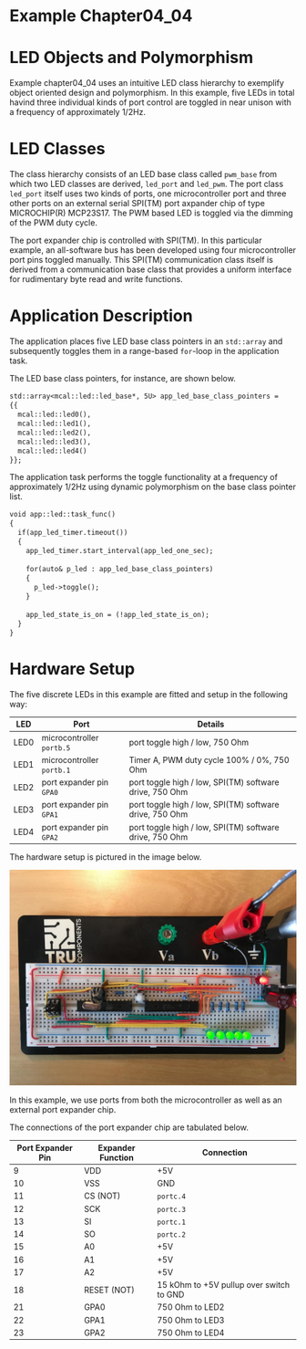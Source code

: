 # Example Chapter04_04
# LED Objects and Polymorphism

Example chapter04_04 uses an intuitive LED class hierarchy
to exemplify object oriented design and polymorphism.
In this example, five LEDs in total havind three individual kinds
of port control are toggled in near unison with a frequency
of approximately 1/2Hz.

# LED Classes

The class hierarchy consists of an LED base class called `pwm_base`
from which two LED classes are derived, `led_port` and `led_pwm`.
The port class `led_port` itself uses two kinds of ports,
one microcontroller port and three other ports on an external
serial SPI(TM) port axpander chip of type MICROCHIP(R) MCP23S17.
The PWM based LED is toggled via the dimming of the PWM duty cycle.

The port expander chip is controlled with SPI(TM).
In this particular example, an all-software bus has been
developed using four microcontroller port pins toggled
manually. This SPI(TM) communication class itself
is derived from a communication base class that provides
a uniform interface for rudimentary byte read and write
functions.

# Application Description

The application places five LED base class pointers in an
`std::array` and subsequently toggles them in a range-based
`for`-loop in the application task.

The LED base class pointers, for instance, are shown below.

```
std::array<mcal::led::led_base*, 5U> app_led_base_class_pointers =
{{
  mcal::led::led0(),
  mcal::led::led1(),
  mcal::led::led2(),
  mcal::led::led3(),
  mcal::led::led4()
}};
```

The application task performs the toggle functionality
at a frequency of approximately 1/2Hz using
dynamic polymorphism on the base class pointer list.

```
void app::led::task_func()
{
  if(app_led_timer.timeout())
  {
    app_led_timer.start_interval(app_led_one_sec);

    for(auto& p_led : app_led_base_class_pointers)
    {
      p_led->toggle();
    }

    app_led_state_is_on = (!app_led_state_is_on);
  }
}
```

# Hardware Setup

The five discrete LEDs in this example are fitted and setup
in the following way:

| LED        | Port                        | Details                                                 |
| ---------- | --------------------------- | ------------------------------------------------------- |
| LED0       | microcontroller `portb.5`   | port toggle high / low, 750 Ohm                         |
| LED1       | microcontroller `portb.1`   | Timer A, PWM duty cycle 100% / 0%, 750 Ohm              |
| LED2       | port expander pin `GPA0`    | port toggle high / low, SPI(TM) software drive, 750 Ohm |
| LED3       | port expander pin `GPA1`    | port toggle high / low, SPI(TM) software drive, 750 Ohm |
| LED4       | port expander pin `GPA2`    | port toggle high / low, SPI(TM) software drive, 750 Ohm |


The hardware setup is pictured in the image below.

![](./images/board4.jpg)

In this example, we use ports from both the microcontroller as well
as an external port expander chip.

The connections of the port expander chip are tabulated below.

| Port Expander Pin | Expander Function | Connection         |
| ------------- | ---------------- | ----------              |
|    9          | VDD              | +5V                     |
|    10         | VSS              | GND                     |
|    11         | CS (NOT)         | `portc.4`               |
|    12         | SCK              | `portc.3`               |
|    13         | SI               | `portc.1`               |
|    14         | SO               | `portc.2`               |
|    15         | A0               | +5V                     |
|    16         | A1               | +5V                     |
|    17         | A2               | +5V                     |
|    18         | RESET (NOT)      | 15 kOhm to +5V pullup over switch to GND |
|    21         | GPA0             | 750 Ohm to LED2         |
|    22         | GPA1             | 750 Ohm to LED3         |
|    23         | GPA2             | 750 Ohm to LED4         |
